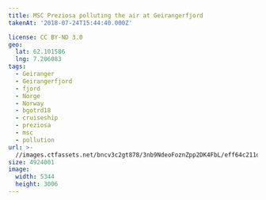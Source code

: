 ```yaml
---
title: MSC Preziosa polluting the air at Geirangerfjord
takenAt: '2018-07-24T15:44:40.000Z'

license: CC BY-ND 3.0
geo:
  lat: 62.101586
  lng: 7.206083
tags:
  - Geiranger
  - Geirangerfjord
  - fjord
  - Norge
  - Norway
  - bgotrd18
  - cruiseship
  - preziosa
  - msc
  - pollution
url: >-
  //images.ctfassets.net/bncv3c2gt878/3nb9NdeoFoznZpp2DK4FbL/eff64c211d58c56c8110666463e9acb9/msc-preziosa-polluting-the-air-at-geirangerfjord_42051140850_o
size: 4924001
image:
  width: 5344
  height: 3006
---
```

